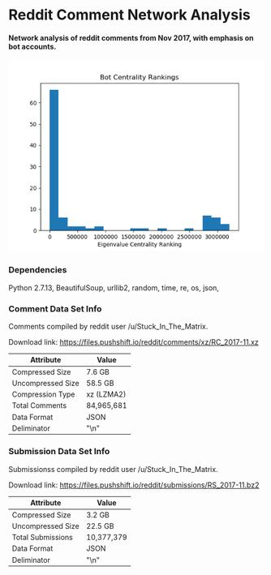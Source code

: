 # Reddit Comment Network Analysis
#### Network analysis of reddit comments from Nov 2017, with emphasis on bot accounts.

![Text](Graphics/bot_centrality_rankings.png)

### Dependencies

Python 2.7.13,
BeautifulSoup,
urllib2,
random,
time,
re,
os,
json,

### Comment Data Set Info

Comments compiled by reddit user /u/Stuck_In_The_Matrix.

Download link: https://files.pushshift.io/reddit/comments/xz/RC_2017-11.xz

| Attribute | Value |
|-------------------|----------|
| Compressed Size | 7.6 GB |
| Uncompressed Size | 58.5 GB |
| Compression Type | xz (LZMA2) |
| Total Comments | 84,965,681 |
| Data Format | JSON |
| Deliminator | "\n" |

### Submission Data Set Info

Submissionss compiled by reddit user /u/Stuck_In_The_Matrix.

Download link: https://files.pushshift.io/reddit/submissions/RS_2017-11.bz2

| Attribute | Value |
|-------------------|----------|
| Compressed Size | 3.2 GB |
| Uncompressed Size | 22.5 GB |
| Total Submissions | 10,377,379 |
| Data Format | JSON |
| Deliminator | "\n" |
